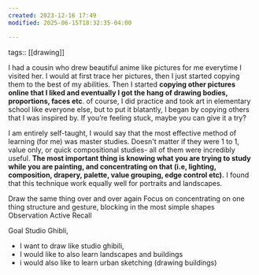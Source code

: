 ```yaml
---
created: 2023-12-16 17:49
modified: 2025-06-15T18:32:35-04:00

---
```

tags::  [[drawing]]

I had a cousin who drew beautiful anime like pictures for me everytime I visited her. I would at first trace her pictures, then I just started copying them to the best of my abilities. Then I started **copying other pictures online that I liked and eventually I got the hang of drawing bodies, proportions, faces etc**. of course, I did practice and took art in elementary school like everyone else, but to put it blatantly, I began by copying others that I was inspired by. If you’re feeling stuck, maybe you can give it a try?


I am entirely self-taught, I would say that the most effective method of learning (for me) was master studies. Doesn't matter if they were 1 to 1, value only, or quick compositional studies- all of them were incredibly useful. **The most important thing is knowing what you are trying to study while you are painting, and concentrating on that (i.e, lighting, composition, drapery, palette, value grouping, edge control etc).** I found that this technique work equally well for portraits and landscapes.

Draw the same thing over and over again
Focus on concentrating on one thing
	structure and gesture, blocking in the most simple shapes
Observation
Active Recall

Goal Studio Ghibli,
- I want to draw like studio ghibili,
- I would like to also learn landscapes and buildings
- i would also like to learn urban sketching (drawing buildings)
